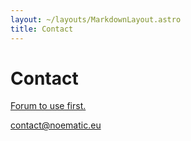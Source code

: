 ```yaml
---
layout: ~/layouts/MarkdownLayout.astro
title: Contact
---
```


<script type="module">
// Forwards `subject` and `body` search params to the email link.

const originalSearchParams = new URLSearchParams(location.search);
const element = document.querySelector('#contact-email');

const url = new URL(element.href);
if (originalSearchParams.has('subject')) {
	url.searchParams.set('subject', originalSearchParams.get('subject'));
}
if (originalSearchParams.has('body')) {
	url.searchParams.set('body', originalSearchParams.get('body'));
}

element.href = url.toString();

// Clear URL parameters.
const url = new URL(window.location);
url.searchParams.delete('subject');
url.searchParams.delete('body');
window.history.replaceState({}, '', url);
</script>

# Contact

<a href="https://forum.qi.noematic.eu/">Forum to use first.</a>

<div class="sm:-mt-2 not-prose text-3xl font-bold bg-clip-text text-transparent bg-gradient-to-r from-primary-500 to-secondary-500 sm:whitespace-nowrap hover:underline hover:underline-offset-8 hover:decoration-4 decoration-black dark:decoration-white">
	<a id="contact-email" href="mailto:contact@noematic.eu">contact@noematic.eu</a>
</div>
